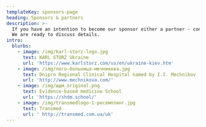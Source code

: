 ```yaml
---
templateKey: sponsors-page
heading: Sponsors & partners
description: >-
  If you have an intention to become our sponsor either a partner - contact us!
  We are ready to discuss details.
intro:
  blurbs:
    - image: /img/karl-storz-logo.jpg
      text: KARL STORZ Ukraine
      url: 'https://www.karlstorz.com/us/en/ukraine-kiev.htm'
    - image: /img/лого-больница-мечникова.jpg
      text: Dnipro Regional Clinical Hospital named by I.I. Mechnikov
      url: 'http://www.mechnikova.com/'
    - image: /img/шдм_original.png
      text: Evidence-based medicine School
      url: 'https://shdm.school/'
    - image: /img/transmedlogo-1-ресемплинг.jpg
      text: Transmed
      url: ' http://transmed.com.ua/uk'
---
```


